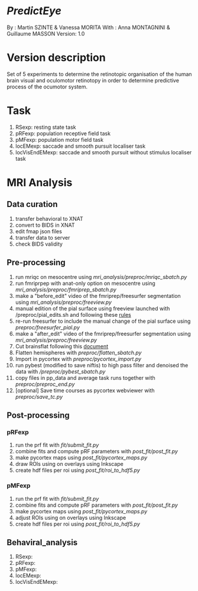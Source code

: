 # __*PredictEye*__
By :      Martin SZINTE & Vanessa MORITA 
With :    Anna MONTAGNINI & Guillaume MASSON
Version:  1.0

# Version description
Set of 5 experiments to determine the retinotopic organisation of the human
brain visual and oculomotor retinotopy in order to determine predictive process of
the ocumotor system.

# Task
1. RSexp: resting state task
2. pRFexp: population receptive field task
3. pMFexp: population motor field task
4. locEMexp: saccade and smooth pursuit localiser task
5. locVisEndEMexp: saccade and smooth pursuit without stimulus localiser task

# MRI Analysis

## Data curation
1. transfer behavioral to XNAT
2. convert to BIDS in XNAT
3. edit fmap json files
4. transfer data to server
4. check BIDS validity

## Pre-processing
1. run mriqc on mesocentre using _mri_analysis/preproc/mriqc_sbatch.py_
3. run fmriprpep with anat-only option on mesocentre using _mri_analysis/preproc/fmriprep_sbatch.py_
4. make a "before_edit" video of the fmriprep/freesurfer segmentation using _mri_analysis/preproc/freeview.py_<br>
5. manual edition of the pial surface using freeview launched with /preproc/pial_edits.sh and following these [rules](http://surfer.nmr.mgh.harvard.edu/fswiki/FsTutorial/PialEditsV6.0) 
6. re-run freesurfer to include the manual change of the pial surface using _preproc/freesurfer_pial.py_
7. make a "after_edit" video of the fmriprep/freesurfer segmentation using _mri_analysis/preproc/freeview.py_<br>
8. Cut brainsflat following this [document](https://docs.google.com/document/d/1mbx3EzTEYr4MIROWbgyklW_a7F6B4NX23bvk7VM7zeY/edit)
9. Flatten hemispheres with _preproc/flatten_sbatch.py_
10. Import in pycortex with _preproc/pycortex_import.py_
11. run pybest (modified to save niftis) to high pass filter and denoised the data with _/preproc/pybest_sbatch.py_
12. copy files in pp_data and average task runs together with _preproc/preproc_end.py_
13. [optional] Save time courses as pycortex webviewer with _preproc/save_tc.py_

## Post-processing

### pRFexp
  1. run the prf fit with _fit/submit_fit.py_
  2. combine fits and compute pRF parameters with _post_fit/post_fit.py_
  3. make pycortex maps using _post_fit/pycortex_maps.py_
  4. draw ROIs using on overlays using Inkscape
  5. create hdf files per roi using _post_fit/roi_to_hdf5.py_

### pMFexp
  1. run the prf fit with _fit/submit_fit.py_
  2. combine fits and compute pRF parameters with _post_fit/post_fit.py_
  3. make pycortex maps using _post_fit/pycortex_maps.py_
  4. adjust ROIs using on overlays using Inkscape
  5. create hdf files per roi using _post_fit/roi_to_hdf5.py_

## Behaviral_analysis
1. RSexp:
2. pRFexp:
3. pMFexp:
4. locEMexp:
5. locVisEndEMexp: